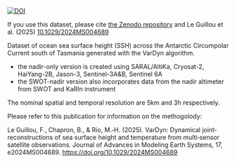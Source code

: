 [![DOI](https://zenodo.org/badge/986141994.svg)](https://doi.org/10.5281/zenodo.16683835)

If you use this dataset, please cite [the Zenodo repository](https://doi.org/10.5281/zenodo.16683835) and Le Guillou et al. (2025) [10.1029/2024MS004689](10.1029/2024MS004689)

Dataset of ocean sea surface height (SSH) across the Antarctic Circumpolar Current south of Tasmania generated with the VarDyn algorithm.
- the nadir-only version is created using SARAL/AltiKa, Cryosat-2, HaiYang-2B, Jason-3, Sentinel-3A&B, Sentinel 6A
- the SWOT-nadir version also incorporates data from the nadir altimeter from SWOT and KaRIn instrument

The nominal spatial and temporal resolution are 5km and 3h respectively.

Please refer to this publication for information on the methogolody: 

Le Guillou, F., Chapron, B., & Rio, M.‐H. (2025). VarDyn: Dynamical joint‐reconstructions of sea surface height and temperature from multi‐sensor satellite observations. Journal of Advances in Modeling Earth Systems, 17, e2024MS004689. https://doi.org/10.1029/2024MS004689
